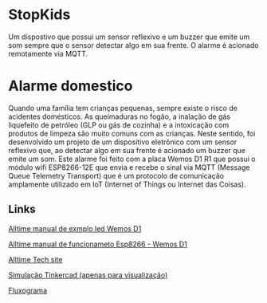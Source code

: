 # StopKids 

Um dispostivo que possui um sensor reflexivo e um buzzer que emite um som sempre que o sensor detectar algo em sua frente. O alarme é acionado remotamente via MQTT.

# Alarme domestico
 Quando uma família tem crianças pequenas, sempre existe o risco de acidentes domésticos. As queimaduras no fogão, a inalação de gás liquefeito de petróleo (GLP ou gás de cozinha) e a intoxicação com produtos de limpeza são muito comuns com as crianças. 
Neste sentido, foi desenvolvido um projeto de um dispositivo eletrônico com um sensor reflexivo que, ao detectar algo em sua frente é acionado um buzzer que emite um som.  Este alarme foi feito com a placa Wemos D1 R1 que possui o módulo wifi ESP8266-12E que envia e recebe o sinal via MQTT (Message Queue Telemetry Transport) que é um protocolo de comunicação amplamente utilizado em IoT (Internet of Things ou Internet das Coisas).

## Links
[Alltime manual de exmplo led Wemos D1 ](http://iotapp.alltimetech.com.co/src/manuales/Wemos/CD/ESPCDLed_Uno/ESPCDLed_Uno.pdf)

[Alltime manual de funcionameto Esp8266 - Wemos D1 ](http://iotapp.alltimetech.com.co/src/manuales/Wemos/1Dispositivo/Esp8266-Wemos%20D1.pdf)

[Alltime Tech site](http://www.alltimetech.com.co/)

[Simulação Tinkercad (apenas para visualização)](https://www.tinkercad.com/things/89OGOtTk1GM)

[Fluxograma](https://www.heflo.com/)


